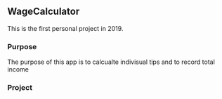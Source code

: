 ## WageCalculator
This is the first personal project in 2019. 

### Purpose
The purpose of this app is to calcualte indivisual tips and to record total income

### Project 
